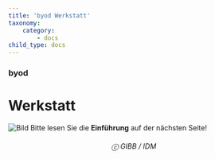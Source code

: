 ```yaml
---
title: 'byod Werkstatt'
taxonomy:
    category:
        - docs
child_type: docs
---
```


### byod

# Werkstatt

![Bild](http://tacamo.ch/byod/resources/logos.jpg)
Bitte lesen Sie die **Einführung** auf der nächsten Seite!<br>
###### <center>ⓒ GIBB / IDM</center>